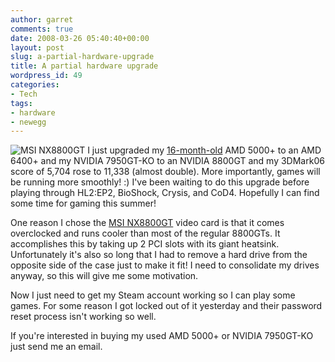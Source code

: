 ```yaml
---
author: garret
comments: true
date: 2008-03-26 05:40:40+00:00
layout: post
slug: a-partial-hardware-upgrade
title: A partial hardware upgrade
wordpress_id: 49
categories:
- Tech
tags:
- hardware
- newegg
---
```


![MSI NX8800GT](http://powdahound.com/wp-content/uploads/2008/03/msi_nx8800gt_1.jpg)
I just upgraded my [16-month-old](http://powdahound.com/2006/11/18/time-for-an-upgrade/) AMD 5000+ to an AMD 6400+ and my NVIDIA 7950GT-KO to an NVIDIA 8800GT and my 3DMark06 score of 5,704 rose to 11,338 (almost double). More importantly, games will be running more smoothly! :) I've been waiting to do this upgrade before playing through HL2:EP2, BioShock, Crysis, and CoD4. Hopefully I can find some time for gaming this summer!

One reason I chose the [MSI NX8800GT](http://www.nvnews.net/reviews/msi_geforce_nx8800gt/page_2.shtml) video card is that it comes overclocked and runs cooler than most of the regular 8800GTs. It accomplishes this by taking up 2 PCI slots with its giant heatsink. Unfortunately it's also so long that I had to remove a hard drive from the opposite side of the case just to make it fit! I need to consolidate my drives anyway, so this will give me some motivation.

Now I just need to get my Steam account working so I can play some games. For some reason I got locked out of it yesterday and their password reset process isn't working so well.

If you're interested in buying my used AMD 5000+ or NVIDIA 7950GT-KO just send me an email.
